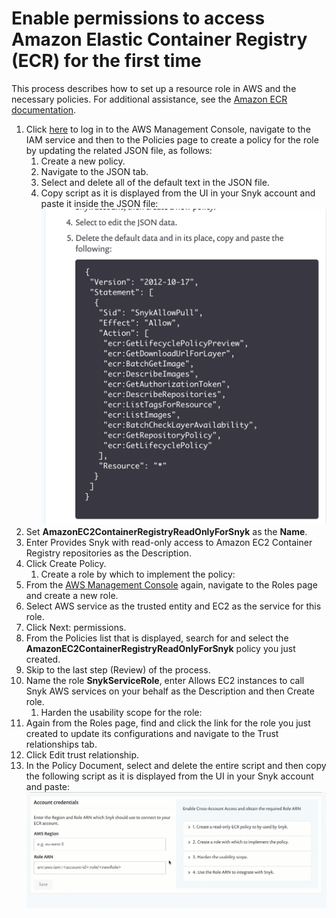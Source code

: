 # Enable permissions to access Amazon Elastic Container Registry \(ECR\) for the first time

This process describes how to set up a resource role in AWS and the necessary policies. For additional assistance, see the [Amazon ECR documentation](https://docs.aws.amazon.com/AmazonECR/latest/userguide/ecr_managed_policies.html).

1. Click [here](https://console.aws.amazon.com/iam/home?#/policies) to log in to the AWS Management Console, navigate to the IAM service and then to the Policies page to create a policy for the role by updating the related JSON file, as follows:
   1. Create a new policy.
   2. Navigate to the JSON tab.
   3. Select and delete all of the default text in the JSON file.
   4. Copy script as it is displayed from the UI in your Snyk account and paste it inside the JSON file: ![SCRIPT1.png](../../../.gitbook/assets/uuid-31a073be-e145-f147-01d8-f235026e0f0b-en.png)
2. Set **AmazonEC2ContainerRegistryReadOnlyForSnyk** as the **Name**.
3. Enter Provides Snyk with read-only access to Amazon EC2 Container Registry repositories as the Description.
4. Click Create Policy.
   1. Create a role by which to implement the policy:
5. From the [AWS Management Console](https://aws.amazon.com/console/) again, navigate to the Roles page and create a new role.
6. Select AWS service as the trusted entity and EC2 as the service for this role.
7. Click Next: permissions.
8. From the Policies list that is displayed, search for and select the **AmazonEC2ContainerRegistryReadOnlyForSnyk** policy you just created.
9. Skip to the last step \(Review\) of the process.
10. Name the role **SnykServiceRole**, enter Allows EC2 instances to call Snyk AWS services on your behalf as the Description and then Create role.
    1. Harden the usability scope for the role:
11. Again from the Roles page, find and click the link for the role you just created to update its configurations and navigate to the Trust relationships tab.
12. Click Edit trust relationship.
13. In the Policy Document, select and delete the entire script and then copy the following script as it is displayed from the UI in your Snyk account and paste: ![ecrGIF2.gif](../../../.gitbook/assets/uuid-4b683f44-0a5e-0d13-f369-f7edecf98ce9-en.gif)

